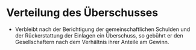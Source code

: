 # Verteilung des Überschusses

- Verbleibt nach der Berichtigung der gemeinschaftlichen Schulden und der Rückerstattung der Einlagen ein Überschuss, so gebührt er den Gesellschaftern nach dem Verhältnis ihrer Anteile am Gewinn.

